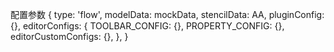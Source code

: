 配置参数
{
   type: 'flow',
   modelData: mockData,
   stencilData: AA,
   pluginConfig: {},
   editorConfigs: {
     TOOLBAR_CONFIG: {},
     PROPERTY_CONFIG: {},
     editorCustomConfigs: {},
   },
}
